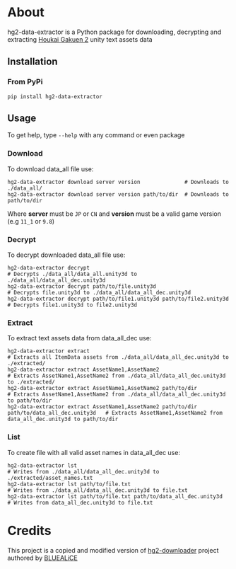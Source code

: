 # About
hg2-data-extractor is a Python package for downloading, decrypting and extracting [Houkai Gakuen 2](https://houkai2nd.miraheze.org/wiki/Houkai_Gakuen_2_Wiki) unity text assets data

## Installation
### From PyPi
```shell
pip install hg2-data-extractor
```

## Usage
To get help, type `--help` with any command or even package

### Download
To download data_all file use:

```shell
hg2-data-extractor download server version              # Downloads to ./data_all/
hg2-data-extractor download server version path/to/dir  # Downloads to path/to/dir
```
Where **server** must be `JP` or `CN` and **version** must be a valid game version (e.g `11_1` or `9.8`)  

### Decrypt
To decrypt downloaded data_all file use:

```shell
hg2-data-extractor decrypt                                              # Decrypts ./data_all/data_all.unity3d to ./data_all/data_all_dec.unity3d
hg2-data-extractor decrypt path/to/file.unity3d                         # Decrypts file.unity3d to ./data_all/data_all_dec.unity3d
hg2-data-extractor decrypt path/to/file1.unity3d path/to/file2.unity3d  # Decrypts file1.unity3d to file2.unity3d
```

### Extract
To extract text assets data from data_all_dec use:

```shell
hg2-data-extractor extract                                                                  # Extracts all ItemData assets from ./data_all/data_all_dec.unity3d to ./extracted/
hg2-data-extractor extract AssetName1,AssetName2                                            # Extracts AssetName1,AssetName2 from ./data_all/data_all_dec.unity3d to ./extracted/
hg2-data-extractor extract AssetName1,AssetName2 path/to/dir                                # Extracts AssetName1,AssetName2 from ./data_all/data_all_dec.unity3d to path/to/dir
hg2-data-extractor extract AssetName1,AssetName2 path/to/dir path/to/data_all_dec.unity3d   # Extracts AssetName1,AssetName2 from data_all_dec.unity3d to path/to/dir
```

### List
To create file with all valid asset names in data_all_dec use:

```shell
hg2-data-extractor lst                                                # Writes from ./data_all/data_all_dec.unity3d to ./extracted/asset_names.txt
hg2-data-extractor lst path/to/file.txt                               # Writes from ./data_all/data_all_dec.unity3d to file.txt
hg2-data-extractor lst path/to/file.txt path/to/data_all_dec.unity3d  # Writes from data_all_dec.unity3d to file.txt
```

# Credits
This project is a copied and modified version of [hg2-downloader](https://dev.s-ul.net/BLUEALiCE/hg2-downloader) project authored by [BLUEALiCE](https://dev.s-ul.net/BLUEALiCE)